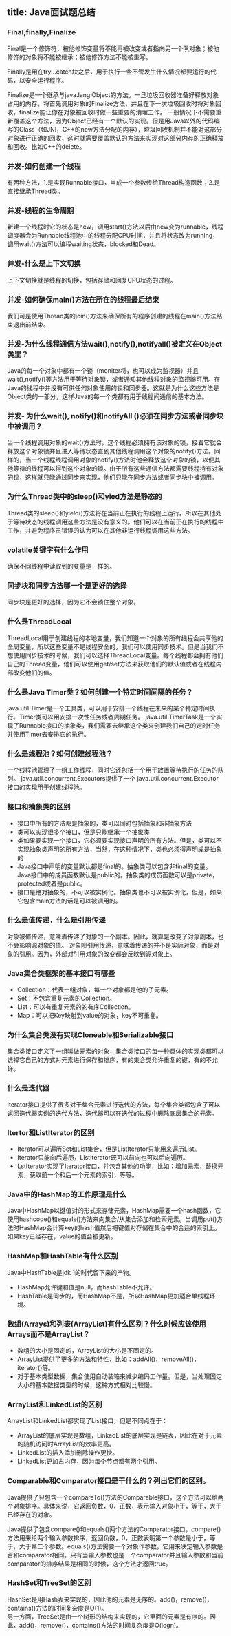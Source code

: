 title: Java面试题总结
---

### Final,finally,Finalize
Final是一个修饰符，被他修饰变量将不能再被改变或者指向另一个队对象；被他修饰的对象将不能被继承；被他修饰方法不能被重写。

Finally是用在try...catch块之后，用于执行一些不管发生什么情况都要运行的代码，以安全运行程序。

Finalize是一个继承与java.lang.Object的方法。一旦垃圾回收器准备好释放对象占用的内存，将首先调用对象的Finalize方法，并且在下一次垃圾回收时将对象回收，finalize能让你在对象被回收时做一些重要的清理工作。
一般情况下不需要重新覆盖这个方法，因为Object已经有一个默认的实现。但是用Java以外的代码编写的Class（如JNI，C++的new方法分配的内存），垃圾回收机制并不能对这部分对象进行正确的回收，这时就需要覆盖默认的方法来实现对这部分内存的正确释放和回收。比如C++的delete。

### 并发-如何创建一个线程  
有两种方法，1.是实现Runnable接口，当成一个参数传给Thread构造函数；2.是直接继承Thread类。  

### 并发-线程的生命周期  
新建一个线程时它的状态是new，调用start()方法以后由new变为runnable，线程调度器会为Runnable线程池中的线程分配CPU时间，并且将状态改为running，调用wait()方法可以编程waiting状态，blocked和Dead。

### 并发-什么是上下文切换
上下文切换就是线程的切换，包括存储和回复CPU状态的过程。  

### 并发-如何确保main()方法在所在的线程最后结束  
我们可是使用Thread类的join()方法来确保所有的程序创建的线程在main()方法结束退出前结束。  

### 并发-为什么线程通信方法wait(),notify(),notifyall()被定义在Object类里？  
Java的每一个对象中都有一个锁（moniter将，也可以成为监视器）并且wait(),notify()等方法用于等待对象锁，或者通知其他线程对象的监视器可用。在Java的线程中并没有可供任何对象使用的锁和同步器。这就是为什么这些方法是Object类的一部分，这样Java的每一个类都有用于线程间通信的基本方法。  

### 并发- 为什么wait(), notify()和notifyAll ()必须在同步方法或者同步块中被调用？  
当一个线程调用对象的wait()方法时，这个线程必须拥有该对象的锁，接着它就会释放这个对象锁并且进入等待状态直到其他线程调用这个对象的notify()方法。同样的，当一个线程线程调用对象的notify()方法时他会释放这个对象的锁，以便其他等待的线程可以得到这个对象的锁。由于所有这些通信方法都需要线程持有对象的锁，这样就只能通过同步来实现，他们只能在同步方法或者同步块中被调用。

### 为什么Thread类中的sleep()和yied方法是静态的  
Thread类的sleep()和yield()方法将在当前正在执行的线程上运行。所以在其他处于等待状态的线程调用这些方法是没有意义的。他们可以在当前正在执行的线程中工作，并避免程序员错误的认为可以在其他非运行线程调用这些方法。

### volatile关键字有什么作用  
确保不同线程中读取到的变量是一样的。

### 同步块和同步方法哪一个是更好的选择  
同步块是更好的选择，因为它不会锁住整个对象。 

### 什么是ThreadLocal  
ThreadLocal用于创建线程的本地变量，我们知道一个对象的所有线程会共享他的全局变量，所以这些变量不是线程安全的，我们可以使用同步技术。但是当我们不想使用同步技术的时候，我们可以选择ThreadLocal变量。每个线程都会拥有他们自己的Thread变量，他们可以使用get/set方法来获取他们的默认值或者在线程内部改变他们的值。  

### 什么是Java Timer类？如何创建一个特定时间间隔的任务？
java.util.Timer是一个工具类，可以用于安排一个线程在未来的某个特定时间执行。Timer类可以用安排一次性任务或者周期任务。
java.util.TimerTask是一个实现了Runnable接口的抽象类，我们需要去继承这个类来创建我们自己的定时任务并使用Timer去安排它的执行。  

### 什么是线程池？如何创建线程池？
一个线程池管理了一组工作线程，同时它还包括一个用于放置等待执行的任务的队列。
java.util.concurrent.Executors提供了一个 java.util.concurrent.Executor接口的实现用于创建线程池。  

### 接口和抽象类的区别  

- 接口中所有的方法都是抽象的，类可以同时包括抽象和非抽象方法
- 类可以实现很多个接口，但是只能继承一个抽象类
- 类如果要实现一个接口，它必须要实现接口声明的所有方法。但是，类可以不实现抽象类声明的所有方法，当然，在这种情况下，类也必须得声明成是抽象的
- Java接口中声明的变量默认都是final的。抽象类可以包含非final的变量。Java接口中的成员函数默认是public的。抽象类的成员函数可以是private，protected或者是public。
- 接口是绝对抽象的，不可以被实例化。抽象类也不可以被实例化，但是，如果它包含main方法的话是可以被调用的。  

### 什么是值传递，什么是引用传递  
对象被值传递，意味着传递了对象的一个副本。因此，就算是改变了对象副本，也不会影响源对象的值。
对象呗引用传递，意味着传递的并不是实际对象，而是对象的引用。因为，外部对引用对象的改变都会反映到源对象上。  

### Java集合类框架的基本接口有哪些
- Collection：代表一组对象，每一个对象都是他的子元素。
- Set：不包含重复元素的Collection。
- List：可以有重复元素的的有序Collection。
- Map：可以把Key映射到value的对象，key不可重复。 

### 为什么集合类没有实现Cloneable和Serializable接口
集合类接口定义了一组叫做元素的对象，集合类接口的每一种具体的实现类都可以选择它自己的方式对元素进行保存和排序，有的集合类允许重复的键，有的不允许。

### 什么是迭代器
Iterator接口提供了很多对于集合元素进行迭代的方法，每个集合类都包含了可以返回迭代器实例的迭代方法，迭代器可以在迭代的过程中删除底层集合的元素。

### Itertor和ListIterator的区别  
- Iterator可以遍历Set和List集合，但是ListIterator只能用来遍历List。
- Iterator只能向后遍历，ListIterator既可以前向也可以后向遍历。
- LstIterator实现了Iterator接口，并包含其他的功能，比如：增加元素，替换元素，获取前一个和后一个元素的索引，等等。  

### Java中的HashMap的工作原理是什么 
Java中HashMap以键值对的形式来存储元素，HashMap需要一个hash函数，它使用hashcode()和equals()方法来向集合/从集合添加和检索元素。当调用put()方法时HashMap会计算key的hash值然后把键值对存储在集合中的合适的索引上。如果key已经存在，value的值会被更新。

### HashMap和HashTable有什么区别
Java中HashTable是jdk 1的时代留下来的产物。  
- HashMap允许键和值是null，而hashTable不允许。
- HashTable是同步的，而HashMap不是，所以HashMap更加适合单线程环境。

### 数组(Arrays)和列表(ArrayList)有什么区别？什么时候应该使用Arrays而不是ArrayList？
- 数组的大小是固定的，ArrayList的大小是不固定的。
- ArrayList提供了更多的方法和特性，比如：addAll()，removeAll()，iterator()等。
- 对于基本类型数据，集合使用自动装箱来减少编码工作量。但是，当处理固定大小的基本数据类型的时候，这种方式相对比较慢。

### ArrayList和LinkedList的区别  
ArrayList和LinkedList都实现了List接口，但是不同点在于：   

- ArrayList的底层实现是数组，LinkedList的底层实现是链表，因此在对于元素的随机访问时ArrayList的效率更高。  
- LinkedList的插入添加删除操作更快。
- LinkedList更加占内存，因为每个节点都有两个引用。  

### Comparable和Comparator接口是干什么的？列出它们的区别。  
Java提供了只包含一个compareTo()方法的Comparable接口，这个方法可以给两个对象排序。具体来说，它返回负数，0，正数，表示输入对象小于，等于，大于已经存在的对象。

Java提供了包含compare()和equals()两个方法的Comparator接口，compare()方法用来给两个输入参数排序，返回负数，0，正数表明第一个参数是小于，等于，大于第二个参数。equals()方法需要一个对象作参数，它用来决定输入参数是否和comparator相同。只有当输入参数也是一个comparator并且输入参数和当前comparator的排序结果是相同的时候，这个方法才返回true。

### HashSet和TreeSet的区别
HashSet是用Hash表来实现的，因此他的元素是无序的。add()，remove()，contains()方法的时间复杂度是O(1)。  
另一方面，TreeSet是由一个树形的结构来实现的，它里面的元素是有序的。因此，add()，remove()，contains()方法的时间复杂度是O(logn)。